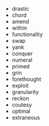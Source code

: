 * drastic
* chord
* amend
* within
* functionality
* swap
* yank
* conquer
* numeral
* primed
* grin
* forethought
* exploit
* granularity
* reckon
* coutesy
* optimal
* extraneous
